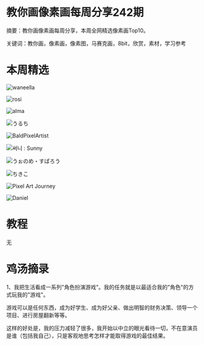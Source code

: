 # 教你画像素画每周分享242期


  摘要：教你画像素画每周分享，本周全网精选像素画Top10。

  关键词：教你画，像素画，像素图，马赛克画，8bit，欣赏，素材，学习参考

# 本周精选

![waneella](https://pbs.twimg.com/media/Fzz6U9nXwAAQRu7?format=jpg&name=medium)

![rosi](https://pbs.twimg.com/media/Fz0ADnzWwAI2Nby?format=png&name=medium)

![alma](https://pbs.twimg.com/media/FzyInikaQAETtuc?format=png&name=small)

![うるち](https://pbs.twimg.com/media/Fzzb113akAAFR0V?format=jpg&name=small)

![BaldPixelArtist](https://pbs.twimg.com/media/Fz35z2TXoAAX3Ck?format=png&name=medium)

![써니 : Sunny](https://pbs.twimg.com/media/Fz5OKydaYAAPqH0?format=jpg&name=medium)

![うぉのめ・すぱろう](https://pbs.twimg.com/media/Fz45DY6aAAALWVT?format=png&name=small)

![ちきこ](https://pbs.twimg.com/media/Fz6MxmEaEAA-sEn?format=jpg&name=small)

![Pixel Art Journey](https://pbs.twimg.com/media/Fz5nBySWwAEp4iI?format=png&name=900x900)

![Daniel](https://pbs.twimg.com/media/Fz4m0vAWwAEo5gI?format=png&name=medium)

# 教程

无

# 鸡汤摘录

1、我把生活看成一系列"角色扮演游戏"。我的任务就是以最适合我的"角色"的方式玩我的"游戏"。

游戏可以是任何东西，成为好学生、成为好父亲、做出明智的财务决策、领导一个项目、进行房屋翻新等等。

这样的好处是，我的压力减轻了很多，我开始以中立的眼光看待一切，不在意演员是谁（包括我自己），只是客观地思考怎样才能取得游戏的最佳结果。